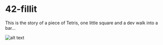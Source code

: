 # 42-fillit
 This is the story of a piece of Tetris, one little square and a dev walk into a bar...

![alt text](https://en.wikipedia.org/wiki/File:Matrix.svg)
